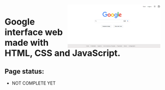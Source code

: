<img src="images/page.png" align="right" width="300">

# Google interface web made with HTML, CSS and JavaScript.
 
 ## Page status:
 * NOT COMPLETE YET

